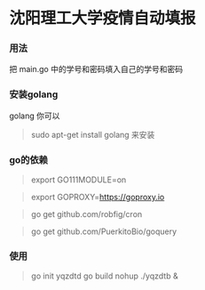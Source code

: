# 沈阳理工大学疫情自动填报
### 用法
把 main.go  中的学号和密码填入自己的学号和密码
### 安装golang
golang
你可以
>sudo apt-get install golang
来安装
### go的依赖
>export GO111MODULE=on

>export GOPROXY=https://goproxy.io

>go get github.com/robfig/cron

>go get github.com/PuerkitoBio/goquery
### 使用
>go init yqzdtd
>go build
>nohup ./yqzdtb &
